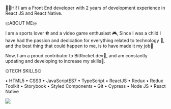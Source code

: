 👋🏻HI! I am a Front End developer with 2 years of development experience in React JS and React Native.

◎ABOUT ME◎

I am a sports lover ⚽️ and a video game enthusiast 🎮,
Since I was a child I have had the passion and dedication for everything related to technology 📱, and the best thing that could happen to me, is to have made it my job📂

Now, I am a proud contributor to BitRocket.dev🚀, and am constantly updating and developing to increase my skills🔮.

⌬TECH SKILLS⌬

• HTML5
• CSS3
• JavaScriptES7
• TypeScript
• ReactJS
• Redux
• Redux Toolkit
• Storybook
• Styled Components
• Git
• Cypress
• Node JS
• React Native

<img src="https://media-exp1.licdn.com/dms/image/C5616AQGxznzYtv6BBw/profile-displaybackgroundimage-shrink_350_1400/0/1616340578202?e=1639612800&v=beta&t=f7amuN6mup5s5y5WndRudCkk23DVW2cXd0u_yBdjiPY" >


